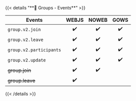 <div></div>
{{< details "**👥 Groups - Events**" >}}

| **Events**              | WEBJS | NOWEB | GOWS |
|-------------------------|:-----:|:-----:|:----:|
| `group.v2.join`         |  ✔️   |  ✔️   |  ✔️  |
| `group.v2.leave`        |  ✔️   |  ✔️   |  ✔️  |
| `group.v2.participants` |  ✔️   |  ✔️   |  ✔️  |
| `group.v2.update`       |  ✔️   |  ✔️   |  ✔️  |
| ~~group.join~~          |  ✔️   |  ✔️   |      |
| ~~group.leave~~         |  ✔️   |       |      |

{{< /details >}}
